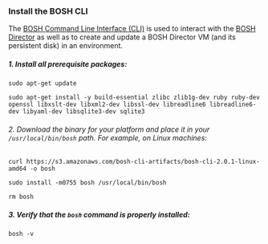 ### Install the BOSH CLI

The [BOSH Command Line Interface (CLI)](https://bosh.io/docs/cli-v2.html) is used to interact with the 
[BOSH Director](https://bosh.io/docs/bosh-components.html) as well as to create and update a BOSH Director VM 
(and its persistent disk) in an environment. 

##### 1. Install all prerequisite packages:

```exec
sudo apt-get update
  
sudo apt-get install -y build-essential zlibc zlib1g-dev ruby ruby-dev openssl libxslt-dev libxml2-dev libssl-dev libreadline6 libreadline6-dev libyaml-dev libsqlite3-dev sqlite3
```

###### 2. Download the binary for your platform and place it in your `/usr/local/bin/bosh` path. For example, on Linux machines:

```exec
curl https://s3.amazonaws.com/bosh-cli-artifacts/bosh-cli-2.0.1-linux-amd64 -o bosh
  
sudo install -m0755 bosh /usr/local/bin/bosh
  
rm bosh
```

##### 3. Verify that the `bosh` command  is properly installed:
```exec
bosh -v
```



